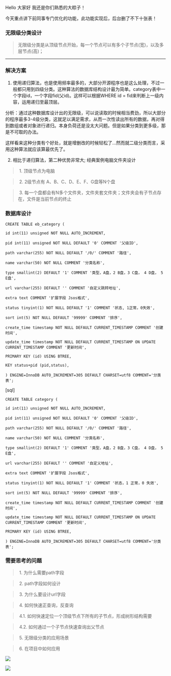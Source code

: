 Hello 大家好 我还是你们熟悉的大粽子！

今天重点讲下前同事专门优化的功能，此功能实现后，后台删了不下十张表！

### **无限级分类设计**

> 无限级分类是从顶级节点开始，每一个节点可以有多个子节点(宽)，以及多层节点(高)；

*****

### **解决方案**

1. 使用递归算法，也是使用频率最多的，大部分开源程序也是这么处理，不过一般都只用到四级分类。这种算法的数据库结构设计最为简单。category表中一个字段id，一个字段fid(父id)。这样可以根据WHERE id = fid来判断上一级内容，运用递归至最顶层。  

分析：通过这种数据库设计出的无限级，可以说读取的时候相当费劲，所以大部分的程序最多3-4级分类，这就足以满足需求，从而一次性读出所有的数据，再对得到数组或者对象进行递归。本身负荷还是没太大问题。但是如果分类到更多级，那是不可取的办法。  

 这样看来这种分类有个好处，就是增删改的时候轻松了…然而就二级分类而言，采用这种算法就应该算最优先了。  



2. 相比于递归算法，第二种优势非常大;    经典案例电脑文件夹设计

> ​    1. 顶级节点为电脑

> ​    2. 2级节点有 A、B、C、D、E、F、G盘等N个盘

> ​    3. 每一个盘都会有N多个文件夹，文件夹套文件夹；文件夹会有子节点存在，文件是当前节点的终止



### **数据库设计**



`CREATE TABLE eb_category (`

  `id int(11) unsigned NOT NULL AUTO_INCREMENT,`

  `pid int(11) unsigned NOT NULL DEFAULT '0' COMMENT '父级ID',`

  `path varchar(255) NOT NULL DEFAULT '/0/' COMMENT '路径',`

  `name varchar(50) NOT NULL COMMENT '分类名称',`

  `type smallint(2) DEFAULT '1' COMMENT '类型，A盘，2 B盘，3 C盘， 4 D盘， 5 E盘',`

  `url varchar(255) DEFAULT '' COMMENT '自定义跳转地址',`

  `extra text COMMENT '扩展字段 Jsos格式',`

  `status tinyint(1) NOT NULL DEFAULT '1' COMMENT '状态, 1正常，0失效',`

  `sort int(5) NOT NULL DEFAULT '99999' COMMENT '排序',`

  `create_time timestamp NOT NULL DEFAULT CURRENT_TIMESTAMP COMMENT '创建时间',`

  `update_time timestamp NOT NULL DEFAULT CURRENT_TIMESTAMP ON UPDATE CURRENT_TIMESTAMP COMMENT '更新时间',`

  `PRIMARY KEY (id) USING BTREE,`

  `KEY status+pid (pid,status),`

`) ENGINE=InnoDB AUTO_INCREMENT=305 DEFAULT CHARSET=utf8 COMMENT='分类表';`



[sql]

`CREATE TABLE category (`

  `id int(11) unsigned NOT NULL AUTO_INCREMENT,`

  `pid int(11) unsigned NOT NULL DEFAULT '0' COMMENT '父级ID',`

  `path varchar(255) NOT NULL DEFAULT '/0/' COMMENT '路径',`

  `name varchar(50) NOT NULL COMMENT '分类名称',`

  `type smallint(2) DEFAULT '1' COMMENT '类型，A盘，2 B盘，3 C盘， 4 D盘， 5 E盘',`

  `url varchar(255) DEFAULT '' COMMENT '自定义地址',`

  `extra text COMMENT '扩展字段 Jsos格式',`

  `status tinyint(1) NOT NULL DEFAULT '1' COMMENT '状态，1 正常，0 失效',`

  `sort int(5) NOT NULL DEFAULT '99999' COMMENT '排序',`

  `create_time timestamp NOT NULL DEFAULT CURRENT_TIMESTAMP COMMENT '创建时间',`

  `update_time timestamp NOT NULL DEFAULT CURRENT_TIMESTAMP ON UPDATE CURRENT_TIMESTAMP COMMENT '更新时间',`

  `PRIMARY KEY (id) USING BTREE,`

`) ENGINE=InnoDB AUTO_INCREMENT=305 DEFAULT CHARSET=utf8 COMMENT='分类表';`

### **需要思考的问题**

> ​    1. 为什么需要path字段

> ​    2. path字段如何设计

> ​    3. 为什么要设计url字段

> ​    4. 如何快速正查询，反查询

> ​        4.1. 如何快速定位一个顶级节点下所有的子节点，形成树形结构需要

> ​        4.2. 如何通过一个子节点快速查询出父节点

> ​    5. 无限级分类的应用场景

> ​    6. 在项目中如何应用

![](https://gitee.com/stivepeim/img4mk/raw/master/20210306212709.png)

![](https://gitee.com/stivepeim/img4mk/raw/master/20201226230441.gif)

